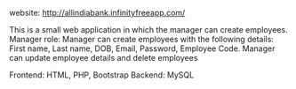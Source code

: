 website: http://allindiabank.infinityfreeapp.com/

This is a small web application in which the manager can create employees.
Manager role:
Manager can create employees with the following details: First name, Last name, DOB, Email, Password, Employee Code.
Manager can update employee details and delete employees

Frontend: HTML, PHP, Bootstrap
Backend: MySQL
